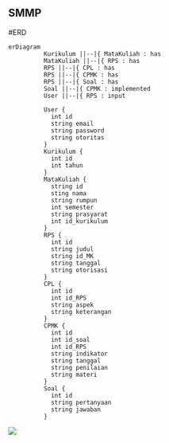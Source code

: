 ## SMMP

#ERD
```
erDiagram
          Kurikulum ||--|{ MataKuliah : has
          MataKuliah ||--|{ RPS : has
          RPS ||--|{ CPL : has
          RPS ||--|{ CPMK : has
          RPS ||--|{ Soal : has
          Soal ||--|{ CPMK : implemented
          User ||--|{ RPS : input 

          User {
            int id
            string email
            string password
            string otoritas 
          }
          Kurikulum {
            int id
            int tahun
          }
          MataKuliah {
            string id
            sting nama
            string rumpun
            int semester
            string prasyarat
            int id_kurikulum
          }
          RPS {
            int id
            string judul
            string id_MK
            string tanggal
            string otorisasi
          }
          CPL {
            int id
            int id_RPS
            string aspek
            string keterangan
          }
          CPMK {
            int id
            int id_soal
            int id_RPS
            string indikator
            string tanggal
            string penilaian
            string materi
          }
          Soal {
            int id
            string pertanyaan
            string jawaban
          }
```
[![](https://mermaid.ink/img/pako:eNqVVMtugzAQ_BXL5-YHuLY90UhRo96Qom28BQfbWH4oikj-vUtKKigmoXBBO4N3ZtZ2y_eNQJ5xdC8SSge6MOz3yaOTdVRRs_N5tTq3bA0B8qgkVCxjFfgheYD17PfNdkrrij3-vHl7gK_zu4RtA2pKuFbHS0htFWo0AcWQ-eHRjcVKY2NghZmw2mGFES8wKcY1H5w0JUMNUiURC94fG5f-rQmNkwE8G6KX9DQWiOlqAapoZpcbzKtNKpr666oGNCTpLmo7bvejwlPwPqBLR-LAn8BBSDna1TfHsya6qS0fzSGKqGa87tZ5EglgyhLU_Mw8eDmrr9viC6dFEshNsg94i3USqZGSJYVg7kigI7Bcg2_-mn0gThoha6Ak_h2fRSMVSDBJVANZm0_2esqXj96iIyknmGl2gCN8TkIcU_kT1-jodAu6L6-dCx4q2t0Fz-iTXnMhTrSClL8KSZHw7AuUxycOMTTbk9nzLLiIN1J_5fasyze_v34m)](https://mermaid-js.github.io/mermaid-live-editor/edit#pako:eNqVVMtugzAQ_BXL5-YHuLY90UhRo96Qom28BQfbWH4oikj-vUtKKigmoXBBO4N3ZtZ2y_eNQJ5xdC8SSge6MOz3yaOTdVRRs_N5tTq3bA0B8qgkVCxjFfgheYD17PfNdkrrij3-vHl7gK_zu4RtA2pKuFbHS0htFWo0AcWQ-eHRjcVKY2NghZmw2mGFES8wKcY1H5w0JUMNUiURC94fG5f-rQmNkwE8G6KX9DQWiOlqAapoZpcbzKtNKpr666oGNCTpLmo7bvejwlPwPqBLR-LAn8BBSDna1TfHsya6qS0fzSGKqGa87tZ5EglgyhLU_Mw8eDmrr9viC6dFEshNsg94i3USqZGSJYVg7kigI7Bcg2_-mn0gThoha6Ak_h2fRSMVSDBJVANZm0_2esqXj96iIyknmGl2gCN8TkIcU_kT1-jodAu6L6-dCx4q2t0Fz-iTXnMhTrSClL8KSZHw7AuUxycOMTTbk9nzLLiIN1J_5fasyze_v34m)

